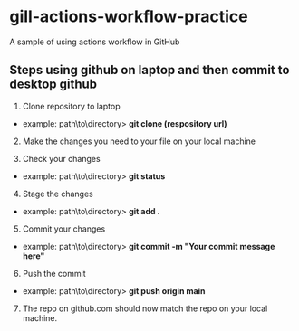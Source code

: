 # gill-actions-workflow-practice
A sample of using actions workflow in GitHub

## Steps using github on laptop and then commit to desktop github
1. Clone repository to laptop
- example: path\to\directory> **git clone (respository url)**

2. Make the changes you need to your file on your local machine

3. Check your changes
- example: path\to\directory> **git status**

4. Stage the changes
- example: path\to\directory> **git add .**

5. Commit your changes
- example: path\to\directory> **git commit -m "Your commit message here"**

6. Push the commit
- example: path\to\directory> **git push origin main**

7. The repo on github.com should now match the repo on your local machine.


